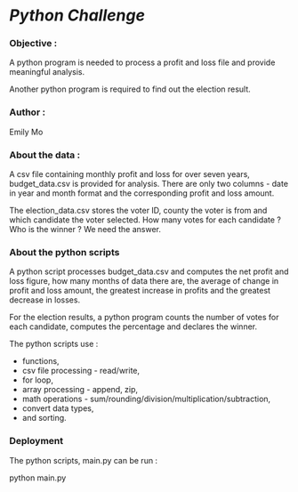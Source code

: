 # ***Python Challenge***

 

### **Objective :**

A python program is needed to process a profit and loss file and provide meaningful analysis.

Another python program is required to find out the election result.

 

### **Author :**

Emily Mo

 

### **About the data :**

A csv file containing monthly profit and loss for over seven years, budget_data.csv is provided for analysis.  There are only two columns - date in year and month format and the corresponding profit and loss amount.  

The election_data.csv stores the voter ID, county the voter is from and which candidate the voter selected.  How many votes for each candidate ? Who is the winner ? We need the answer. 



### **About the python scripts**

A python script processes budget_data.csv and computes the net profit and loss figure, how many months of data there are, the average of change in profit and loss amount, the greatest increase in profits and the greatest decrease in losses.  

For the election results, a python program counts the number of votes for each candidate, computes the percentage and declares the winner.

The python scripts use :

- functions,
- csv file processing - read/write,
- for loop, 
- array processing - append, zip, 
- math operations - sum/rounding/division/multiplication/subtraction, 
- convert data types,
- and sorting.



### Deployment

The python scripts, main.py can be run :



python main.py




